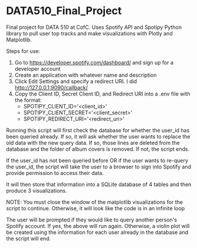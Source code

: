 # DATA510_Final_Project
Final project for DATA 510 at CofC. Uses Spotify API and Spotipy Python library to pull user top tracks and make visualizations with Plotly and Matplotlib.

Steps for use:
1. Go to https://developer.spotify.com/dashboard/ and sign up for a developer account
2. Create an application with whatever name and description
3. Click Edit Settings and specify a redirect URI. I did http://127.0.0.1:9090/callback/
4. Copy the Client ID, Secret Client ID, and Redirect URI into a .env file with the format:
    + SPOTIPY_CLIENT_ID='<client_id>'
    + SPOTIPY_CLIENT_SECRET='<client_secret>'
    + SPOTIPY_REDIRECT_URI='<redirect_uri>'

Running this script will first check the database for whether the user_id has been queried already. If so, it will ask whether the user wants to replace the old data with the new query data. If so, those lines are deleted from the database and the folder of album covers is removed. If not, the script ends.

If the user_id has not been queried before OR if the user wants to re-query the user_id, the script will take the user to a browser to sign into Spotify and provide permission to access their data.

It will then store that information into a SQLite database of 4 tables and then produce 3 visualizations. 

NOTE: You must close the window of the matplotlib visualizations for the script to continue. Otherwise, it will look like the code is in an infinite loop

The user will be prompted if they would like to query another person's Spotify account. If yes, the above will run again. Otherwise, a violin plot will be created using the information for each user already in the database and the script will end.
